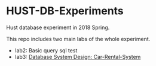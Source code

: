 # HUST-DB-Experiments
Hust database experiment in 2018 Spring.

This repo includes two main labs of the whole experiment.

 - lab2: Basic query sql test
 - lab3: [Database System Design: Car-Rental-System](https://github.com/GrayXu/HUST-DB-Experiments/releases) 
